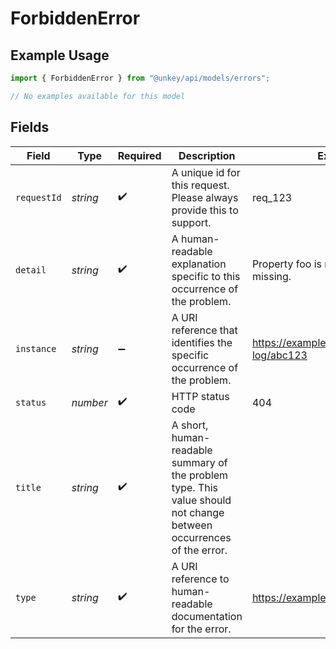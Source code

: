 # ForbiddenError

## Example Usage

```typescript
import { ForbiddenError } from "@unkey/api/models/errors";

// No examples available for this model
```

## Fields

| Field                                                                                                               | Type                                                                                                                | Required                                                                                                            | Description                                                                                                         | Example                                                                                                             |
| ------------------------------------------------------------------------------------------------------------------- | ------------------------------------------------------------------------------------------------------------------- | ------------------------------------------------------------------------------------------------------------------- | ------------------------------------------------------------------------------------------------------------------- | ------------------------------------------------------------------------------------------------------------------- |
| `requestId`                                                                                                         | *string*                                                                                                            | :heavy_check_mark:                                                                                                  | A unique id for this request. Please always provide this to support.                                                | req_123                                                                                                             |
| `detail`                                                                                                            | *string*                                                                                                            | :heavy_check_mark:                                                                                                  | A human-readable explanation specific to this occurrence of the problem.                                            | Property foo is required but is missing.                                                                            |
| `instance`                                                                                                          | *string*                                                                                                            | :heavy_minus_sign:                                                                                                  | A URI reference that identifies the specific occurrence of the problem.                                             | https://example.com/error-log/abc123                                                                                |
| `status`                                                                                                            | *number*                                                                                                            | :heavy_check_mark:                                                                                                  | HTTP status code                                                                                                    | 404                                                                                                                 |
| `title`                                                                                                             | *string*                                                                                                            | :heavy_check_mark:                                                                                                  | A short, human-readable summary of the problem type. This value should not change between occurrences of the error. |                                                                                                                     |
| `type`                                                                                                              | *string*                                                                                                            | :heavy_check_mark:                                                                                                  | A URI reference to human-readable documentation for the error.                                                      | https://example.com/errors/example                                                                                  |
